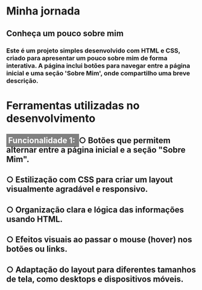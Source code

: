 # Minha jornada

## Conheça um pouco sobre mim

### Este é um projeto simples desenvolvido com HTML e CSS, criado para apresentar um pouco sobre mim de forma interativa. A página inclui botões para navegar entre a página inicial e uma seção 'Sobre Mim', onde compartilho uma breve descrição.

# Ferramentas utilizadas no desenvolvimento

## <span style="background-color: gray; color: white; padding: 5px;">Funcionalidade 1: </span> ○ Botões que permitem alternar entre a página inicial e a seção "Sobre Mim".
## ○ Estilização com CSS para criar um layout visualmente agradável e responsivo.
## ○ Organização clara e lógica das informações usando HTML.
## ○ Efeitos visuais ao passar o mouse (hover) nos botões ou links.
## ○ Adaptação do layout para diferentes tamanhos de tela, como desktops e dispositivos móveis.
